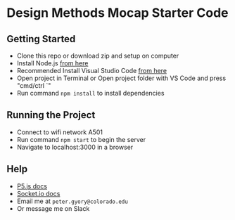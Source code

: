 # Design Methods Mocap Starter Code

## Getting Started

- Clone this repo or download zip and setup on computer
- Install Node.js [from here](https://nodejs.org/en/)
- Recommended Install Visual Studio Code [from here](https://code.visualstudio.com/)
- Open project in Terminal or Open project folder with VS Code and press "cmd/ctrl `"
- Run command `npm install` to install dependencies

## Running the Project

- Connect to wifi network A501
- Run command `npm start` to begin the server
- Navigate to localhost:3000 in a browser

## Help

- [P5.js docs](https://p5js.org/reference/)
- [Socket.io docs](https://socket.io/get-started/chat/)
- Email me at `peter.gyory@colorado.edu`
- Or message me on Slack
